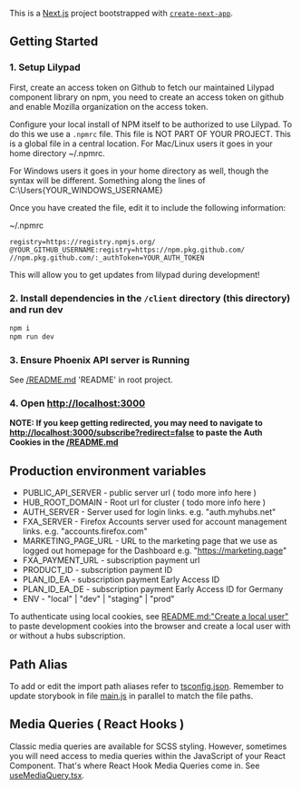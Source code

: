This is a [Next.js](https://nextjs.org/) project bootstrapped with [`create-next-app`](https://github.com/vercel/next.js/tree/canary/packages/create-next-app).

## Getting Started

### 1. Setup Lilypad

First, create an access token on Github to fetch our maintained Lilypad component library on npm, you need to create an access token on github and enable Mozilla organization on the access token.

Configure your local install of NPM itself to be authorized to use Lilypad. To do this we use a `.npmrc` file. This file is NOT PART OF YOUR PROJECT. This is a global file in a central location. For Mac/Linux users it goes in your home directory ~/.npmrc.

For Windows users it goes in your home directory as well, though the syntax will be different. Something along the lines of C:\Users\{YOUR_WINDOWS_USERNAME}

Once you have created the file, edit it to include the following information:

~/.npmrc

```
registry=https://registry.npmjs.org/
@YOUR_GITHUB_USERNAME:registry=https://npm.pkg.github.com/
//npm.pkg.github.com/:_authToken=YOUR_AUTH_TOKEN

```

This will allow you to get updates from lilypad during development!

### 2. Install dependencies in the `/client` directory (this directory) and run dev

```bash
npm i
npm run dev
```

### 3. Ensure Phoenix API server is Running

See [/README.md](/README.md) 'README' in root project.

### 4. Open [http://localhost:3000](http://localhost:3000)

**NOTE: If you keep getting redirected, you may need to navigate to [http://localhost:3000/subscribe?redirect=false](http://localhost:3000/subscribe?redirect=false) to paste the Auth Cookies in the [/README.md](/README.md)**

## Production environment variables

- PUBLIC_API_SERVER - public server url ( todo more info here )
- HUB_ROOT_DOMAIN - Root url for cluster ( todo more info here )
- AUTH_SERVER - Server used for login links. e.g. "auth.myhubs.net"
- FXA_SERVER - Firefox Accounts server used for account management links. e.g. "accounts.firefox.com"
- MARKETING_PAGE_URL - URL to the marketing page that we use as logged out homepage for the Dashboard e.g. "https://marketing.page"
- FXA_PAYMENT_URL - subscription payment url
- PRODUCT_ID - subscription payment ID
- PLAN_ID_EA - subscription payment Early Access ID
- PLAN_ID_EA_DE - subscription payment Early Access ID for Germany
- ENV - "local" | "dev" | "staging" | "prod"

To authenticate using local cookies, see [README.md:"Create a local user"](/README.md#create-a-local-user) to paste development cookies into the browser and create a local user with or without a hubs subscription.

## Path Alias

To add or edit the import path aliases refer to [tsconfig.json](https://github.com/mozilla/turkey-portal/blob/main/client/tsconfig.json). Remember to update storybook in file [main.js](https://github.com/mozilla/turkey-portal/blob/main/client/.storybook/main.js) in parallel to match the file paths.

## Media Queries ( React Hooks )

Classic media queries are available for SCSS styling. However, sometimes you will need access to media queries within the JavaScript of your React Component. That's where React Hook Media Queries come in. See [useMediaQuery.tsx](https://github.com/mozilla/turkey-portal/blob/main/client/hooks/useMediaQuery.tsx).

